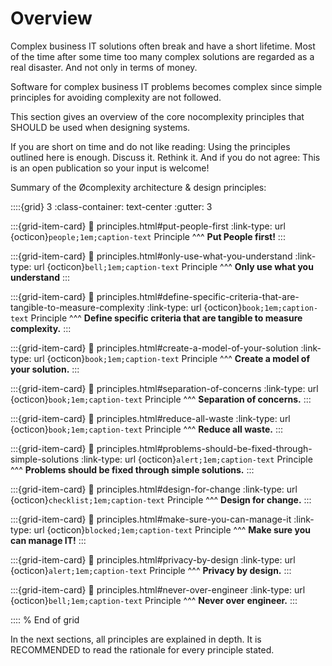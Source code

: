 # Overview 


Complex business IT solutions often break and have a short lifetime. Most of the time after some time too many complex solutions are regarded as a real disaster. And not only in terms of money.

Software for complex business IT problems becomes complex since simple principles for avoiding complexity are not followed. 

This section gives an overview of the core nocomplexity principles that SHOULD be used when designing systems.

If you are short on time and do not like reading: Using the principles outlined here is enough. Discuss it. Rethink it. And if you do not agree: This is an open publication so your input is welcome!

Summary of the Øcomplexity architecture & design principles:

::::{grid} 3
:class-container: text-center
:gutter: 3

:::{grid-item-card}
:link: principles.html#put-people-first
:link-type: url
{octicon}`people;1em;caption-text` Principle
^^^
**Put People first!** 
:::

:::{grid-item-card}
:link: principles.html#only-use-what-you-understand
:link-type: url
{octicon}`bell;1em;caption-text` Principle
^^^
**Only use what you understand**
:::

:::{grid-item-card}
:link: principles.html#define-specific-criteria-that-are-tangible-to-measure-complexity
:link-type: url
{octicon}`book;1em;caption-text` Principle
^^^
**Define specific criteria that are tangible to measure complexity.**
:::

:::{grid-item-card}
:link: principles.html#create-a-model-of-your-solution
:link-type: url
{octicon}`book;1em;caption-text` Principle
^^^
**Create a model of your solution.**
:::


:::{grid-item-card}
:link: principles.html#separation-of-concerns
:link-type: url
{octicon}`book;1em;caption-text` Principle
^^^
**Separation of concerns.**
:::


:::{grid-item-card}
:link: principles.html#reduce-all-waste
:link-type: url
{octicon}`book;1em;caption-text` Principle
^^^
**Reduce all waste.**
:::


:::{grid-item-card}
:link: principles.html#problems-should-be-fixed-through-simple-solutions
:link-type: url
{octicon}`alert;1em;caption-text` Principle
^^^
**Problems should be fixed through simple solutions.**
:::

:::{grid-item-card}
:link: principles.html#design-for-change
:link-type: url
{octicon}`checklist;1em;caption-text` Principle
^^^
**Design for change.**
:::

:::{grid-item-card}
:link: principles.html#make-sure-you-can-manage-it
:link-type: url
{octicon}`blocked;1em;caption-text` Principle
^^^
**Make sure you can manage IT!**
:::

:::{grid-item-card}
:link: principles.html#privacy-by-design
:link-type: url
{octicon}`alert;1em;caption-text` Principle
^^^
**Privacy by design.**
:::

:::{grid-item-card}
:link: principles.html#never-over-engineer
:link-type: url
{octicon}`bell;1em;caption-text` Principle
^^^
**Never over engineer.**
:::

::::
% End of grid





In the next sections, all principles are explained in depth. It is RECOMMENDED to read the rationale for every principle stated. 
